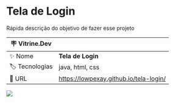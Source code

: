 # Tela de Login

Rápida descrição do objetivo de fazer esse projeto

| :placard: Vitrine.Dev |     |
| -------------  | --- |
| :sparkles: Nome        | **Tela de Login**
| :label: Tecnologias | java, html, css 
| :rocket: URL         | https://lowpexay.github.io/tela-login/

<!-- Inserir imagem com a #vitrinedev ao final do link -->
![](https://cdn.discordapp.com/attachments/690327547178909728/1030575168675913818/unknown.png#vitrinedev)


